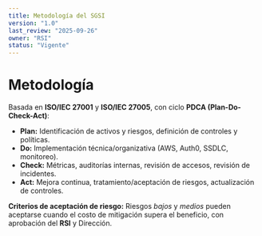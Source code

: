 ```yaml
---
title: Metodología del SGSI
version: "1.0"
last_review: "2025-09-26"
owner: "RSI"
status: "Vigente"
---
```


# Metodología

Basada en **ISO/IEC 27001** y **ISO/IEC 27005**, con ciclo **PDCA (Plan-Do-Check-Act)**:

- **Plan:** Identificación de activos y riesgos, definición de controles y políticas.
- **Do:** Implementación técnica/organizativa (AWS, Auth0, SSDLC, monitoreo).
- **Check:** Métricas, auditorías internas, revisión de accesos, revisión de incidentes.
- **Act:** Mejora continua, tratamiento/aceptación de riesgos, actualización de controles.

**Criterios de aceptación de riesgo:** Riesgos *bajos* y *medios* pueden aceptarse cuando el costo de mitigación supera el beneficio, con aprobación del **RSI** y Dirección.
